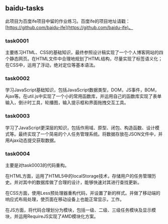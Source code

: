 ## baidu-tasks

此项目为百度ife项目中留的作业练习。百度ife的项目地址请戳：[https://github.com/baidu-ife](https://github.com/baidu-ife)。

### task0001 ###

主要练习HTML、CSS的基础知识，最终参照设计稿实现了一个个人博客网站的四个静态网页。在HTML文件中合理地规划了HTML结构，尽量实现了标签语义化；在CSS中，运用了浮动，绝对定位等基本语法。

### task0002 

学习JavaScript基础知识，包括JavaScript数据类型，DOM，JS事件，BOM，Ajax等。在util.js中实现了一个小的常用函数库，并运用自己的函数库实现了表单输入，倒计时工具，轮播图，输入提示框和界面拖拽交互工具。

### task0003

学习了JavaScript更深层的知识，包括作用域、原型、闭包、构造函数、设计模式等。最终实现了一个简易的个人任务管理系统。将数据存放在JSON文件中，并用Ajax动态提交获取数据。

### task0004

主要是对task0003的代码重构。

在HTML方面，运用了HTML5中的localStorage技术，存储用户的任务管理历史。并对其中的数据库做了合理的设计，能够快速对其进行查找更新。

在CSS方面，使用Less预处理器重构代码，并设置了新的样式。并做了移动端的响应式布局处理，使页面在移动设备上也能正常显示，工作。

在JS方面，将代码合理划分为模块，包括一级、二级、三级任务模块及显示模块，并运用RequireJS实现了AMD模块化方案。

